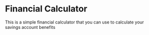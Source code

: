 # Financial Calculator

This is a simple financial calculator that you can use to calculate your savings account benefits
